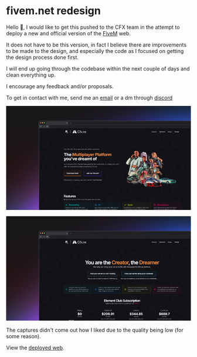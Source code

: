 # fivem.net redesign

Hello 👋, I would like to get this pushed to the CFX team in the attempt to deploy a new and official version of the [FiveM](https://fivem.net) web.

It does not have to be this version, in fact I believe there are improvements to be made to the design, and especially the code as I focused on getting the design process done first.

I will end up going through the codebase within the next couple of days and clean everything up.

I encourage any feedback and/or proposals.

To get in contact with me, send me an [email](wxvedev@gmail.com) or a dm through [discord](https://discord.com/users/1294711660442947635)

![Desktop Landing Page](./public/captures/desktop_landing.png)

![Desktop Server Hosting Page](./public/captures/desktop_server_hosting.png)

The captures didn't come out how I liked due to the quality being low (for some reason).

View the [deployed web](https://fivem-web-redesign.vercel.app).

